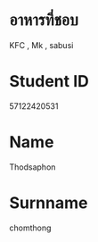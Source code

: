 # อาหารที่ชอบ
KFC , Mk , sabusi 
# Student ID
57122420531 
# Name 
Thodsaphon
# Surnname
chomthong

